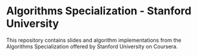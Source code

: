 # Algorithms Specialization - Stanford University 

This repository contains slides and algorithm implementations from the Algorithms Specialization offered by Stanford University on Coursera.
